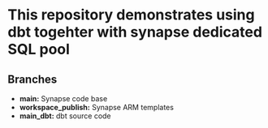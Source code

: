 # This repository demonstrates using dbt togehter with synapse dedicated SQL pool

## Branches
* **main:** Synapse code base
* **workspace_publish:** Synapse ARM templates
* **main_dbt:** dbt source code
